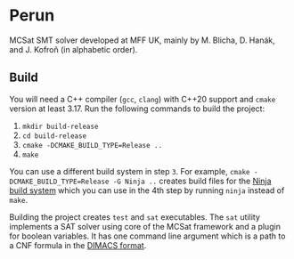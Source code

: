 # Perun

MCSat SMT solver developed at MFF UK, mainly by M. Blicha, D. Hanák, and J. Kofroň (in alphabetic order).

## Build

You will need a C++ compiler (`gcc`, `clang`) with C++20 support and `cmake` version at least 3.17. Run the following commands to build the project:

1. `mkdir build-release`
2. `cd build-release`
3. `cmake -DCMAKE_BUILD_TYPE=Release ..`
4. `make` 

You can use a different build system in step `3`. For example, `cmake -DCMAKE_BUILD_TYPE=Release -G Ninja ..` creates build files for the [Ninja build system](https://ninja-build.org/) which you can use in the 4th step by running `ninja` instead of `make`.

Building the project creates `test` and `sat` executables. The `sat` utility implements a SAT solver using core of the MCSat framework and a plugin for boolean variables. It has one command line argument which is a path to a CNF formula in the [DIMACS format](https://www.cs.utexas.edu/users/moore/acl2/manuals/current/manual/index-seo.php/SATLINK____DIMACS).